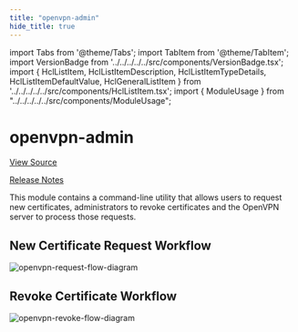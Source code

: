 ```yaml
---
title: "openvpn-admin"
hide_title: true
---
```


import Tabs from '@theme/Tabs';
import TabItem from '@theme/TabItem';
import VersionBadge from '../../../../../src/components/VersionBadge.tsx';
import { HclListItem, HclListItemDescription, HclListItemTypeDetails, HclListItemDefaultValue, HclGeneralListItem } from '../../../../../src/components/HclListItem.tsx';
import { ModuleUsage } from "../../../../../src/components/ModuleUsage";

<VersionBadge repoTitle="Open VPN Package Infrastructure Package" version="0.27.7" lastModifiedVersion="0.27.6"/>

# openvpn-admin

<a href="https://github.com/gruntwork-io/terraform-aws-openvpn/tree/v0.27.7/modules/openvpn-admin" className="link-button" title="View the source code for this module in GitHub.">View Source</a>

<a href="https://github.com/gruntwork-io/terraform-aws-openvpn/releases/tag/v0.27.6" className="link-button" title="Release notes for only versions which impacted this module.">Release Notes</a>

This module contains a command-line utility that allows users to request new certificates, administrators to revoke
certificates and the OpenVPN server to process those requests.

## New Certificate Request Workflow

![openvpn-request-flow-diagram](/img/reference/modules/terraform-aws-openvpn/openvpn-admin/openvpn-request-flow-diagram.svg)

## Revoke Certificate Workflow

![openvpn-revoke-flow-diagram](/img/reference/modules/terraform-aws-openvpn/openvpn-admin/openvpn-revoke-flow-diagram.png)


<!-- ##DOCS-SOURCER-START
{
  "originalSources": [
    "https://github.com/gruntwork-io/terraform-aws-openvpn/tree/v0.27.7/modules/openvpn-admin/readme.md",
    "https://github.com/gruntwork-io/terraform-aws-openvpn/tree/v0.27.7/modules/openvpn-admin/variables.tf",
    "https://github.com/gruntwork-io/terraform-aws-openvpn/tree/v0.27.7/modules/openvpn-admin/outputs.tf"
  ],
  "sourcePlugin": "module-catalog-api",
  "hash": "f3a193299279fa6d7c18146fd00697ef"
}
##DOCS-SOURCER-END -->
